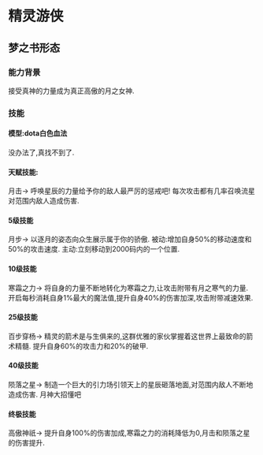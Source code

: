 # 精灵游侠
## 梦之书形态
### 能力背景
接受真神的力量成为真正高傲的月之女神.
### 技能

#### 模型:dota白色血法
没办法了,真找不到了.

#### 天赋技能:
月击->
呼唤星辰的力量给予你的敌人最严厉的惩戒吧!
每次攻击都有几率召唤流星对范围内敌人造成伤害.

#### 5级技能
月步->
以逐月的姿态向众生展示属于你的骄傲.
被动:增加自身50%的移动速度和50%的攻击速度.
主动:立刻移动到2000码内的一个位置.

#### 10级技能
寒霜之力->
将自身的力量不断地转化为寒霜之力,让攻击附带有月之寒气的力量.
开启每秒消耗自身1%最大的魔法值,提升自身40%的伤害加深,攻击附带减速效果.

#### 25级技能
百步穿杨->
精灵的箭术是与生俱来的,这群优雅的家伙掌握着这世界上最致命的箭术精髓.
提升自身60%的攻击力和20%的破甲.

#### 40级技能
陨落之星->
制造一个巨大的引力场引领天上的星辰砸落地面,对范围内敌人不断地造成伤害.
月神大招懂吧

#### 终极技能
高傲神祇->
提升自身100%的伤害加成,寒霜之力的消耗降低为0,月击和陨落之星的伤害提升.